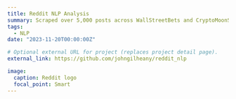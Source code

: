 ```yaml
---
title: Reddit NLP Analysis
summary: Scraped over 5,000 posts across WallStreetBets and CryptoMoonShots using the Python Reddit API Wrapper (PRAW), to develop classification models to determine which post belongs to which subforum. The models, including Logistic Regression, Random Forest, and Multinomial Naive Bayes with Tfid Vectorizer, were fine-tuned with RandomSearchCV for optimal performance on the test data.
tags:
  - NLP
date: "2023-11-20T00:00:00Z"

# Optional external URL for project (replaces project detail page).
external_link: https://github.com/johngilheany/reddit_nlp

image:
  caption: Reddit logo
  focal_point: Smart
---
```

